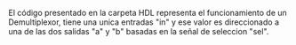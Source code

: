 El código presentado en la carpeta HDL representa el funcionamiento de un Demultiplexor, tiene una unica entradas "in" y ese valor es direccionado 
a una de las dos salidas "a" y "b" basadas en la señal de seleccion "sel".
